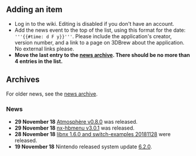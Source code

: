 <noinclude>

## Adding an item

  - Log in to the wiki. Editing is disabled if you don't have an
    account.
  - Add the news event to the top of the list, using this format for the
    date: `'''{{#time: d F y}}'''`. Please include the application's
    creator, version number, and a link to a page on 3DBrew about the
    application. No external links please.
  - **Move the last entry to the [news
    archive](:News%20Archive.md "wikilink"). There should be no more
    than 4 entries in the list.**

## Archives

For older news, see the [news archive](:News%20Archive.md "wikilink").

### News

</noinclude>

  - **29 November 18** [Atmosphère
    v0.8.0](https://github.com/Atmosphere-NX/Atmosphere/releases/tag/0.8.0)
    was released.
  - **29 November 18** [nx-hbmenu
    v3.0.1](https://github.com/switchbrew/nx-hbmenu/releases/latest) was
    released.
  - **28 November 18** [libnx 1.6.0 and
    switch-examples 20181128](https://devkitpro.org/viewtopic.php?f=13&t=8813)
    were released.
  - **19 November 18** Nintendo released system update
    [6.2.0](6.2.0.md "wikilink").
